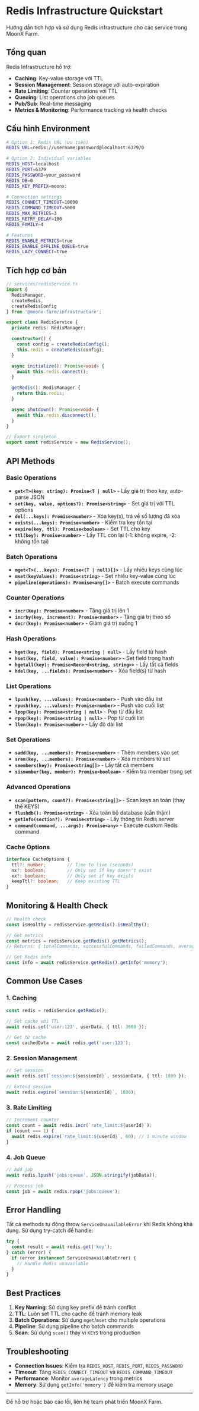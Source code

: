 # Redis Infrastructure Quickstart

Hướng dẫn tích hợp và sử dụng Redis infrastructure cho các service trong MoonX Farm.

## Tổng quan

Redis Infrastructure hỗ trợ:
- **Caching**: Key-value storage với TTL
- **Session Management**: Session storage với auto-expiration
- **Rate Limiting**: Counter operations với TTL
- **Queuing**: List operations cho job queues
- **Pub/Sub**: Real-time messaging
- **Metrics & Monitoring**: Performance tracking và health checks

## Cấu hình Environment

```bash
# Option 1: Redis URL (ưu tiên)
REDIS_URL=redis://username:password@localhost:6379/0

# Option 2: Individual variables
REDIS_HOST=localhost
REDIS_PORT=6379
REDIS_PASSWORD=your_password
REDIS_DB=0
REDIS_KEY_PREFIX=moonx:

# Connection settings
REDIS_CONNECT_TIMEOUT=10000
REDIS_COMMAND_TIMEOUT=5000
REDIS_MAX_RETRIES=3
REDIS_RETRY_DELAY=100
REDIS_FAMILY=4

# Features
REDIS_ENABLE_METRICS=true
REDIS_ENABLE_OFFLINE_QUEUE=true
REDIS_LAZY_CONNECT=true
```

## Tích hợp cơ bản

```typescript
// services/redisService.ts
import { 
  RedisManager, 
  createRedis, 
  createRedisConfig 
} from '@moonx-farm/infrastructure';

export class RedisService {
  private redis: RedisManager;

  constructor() {
    const config = createRedisConfig();
    this.redis = createRedis(config);
  }

  async initialize(): Promise<void> {
    await this.redis.connect();
  }

  getRedis(): RedisManager {
    return this.redis;
  }

  async shutdown(): Promise<void> {
    await this.redis.disconnect();
  }
}

// Export singleton
export const redisService = new RedisService();
```

## API Methods

### Basic Operations

- **`get<T>(key: string): Promise<T | null>`** - Lấy giá trị theo key, auto-parse JSON
- **`set(key, value, options?): Promise<string>`** - Set giá trị với TTL options
- **`del(...keys): Promise<number>`** - Xóa key(s), trả về số lượng đã xóa
- **`exists(...keys): Promise<number>`** - Kiểm tra key tồn tại
- **`expire(key, ttl): Promise<boolean>`** - Set TTL cho key
- **`ttl(key): Promise<number>`** - Lấy TTL còn lại (-1: không expire, -2: không tồn tại)

### Batch Operations

- **`mget<T>(...keys): Promise<(T | null)[]>`** - Lấy nhiều keys cùng lúc
- **`mset(keyValues): Promise<string>`** - Set nhiều key-value cùng lúc
- **`pipeline(operations): Promise<any[]>`** - Batch execute commands

### Counter Operations

- **`incr(key): Promise<number>`** - Tăng giá trị lên 1
- **`incrby(key, increment): Promise<number>`** - Tăng giá trị theo số
- **`decr(key): Promise<number>`** - Giảm giá trị xuống 1

### Hash Operations

- **`hget(key, field): Promise<string | null>`** - Lấy field từ hash
- **`hset(key, field, value): Promise<number>`** - Set field trong hash
- **`hgetall(key): Promise<Record<string, string>>`** - Lấy tất cả fields
- **`hdel(key, ...fields): Promise<number>`** - Xóa field(s) từ hash

### List Operations

- **`lpush(key, ...values): Promise<number>`** - Push vào đầu list
- **`rpush(key, ...values): Promise<number>`** - Push vào cuối list
- **`lpop(key): Promise<string | null>`** - Pop từ đầu list
- **`rpop(key): Promise<string | null>`** - Pop từ cuối list
- **`llen(key): Promise<number>`** - Lấy độ dài list

### Set Operations

- **`sadd(key, ...members): Promise<number>`** - Thêm members vào set
- **`srem(key, ...members): Promise<number>`** - Xóa members từ set
- **`smembers(key): Promise<string[]>`** - Lấy tất cả members
- **`sismember(key, member): Promise<boolean>`** - Kiểm tra member trong set

### Advanced Operations

- **`scan(pattern, count?): Promise<string[]>`** - Scan keys an toàn (thay thế KEYS)
- **`flushdb(): Promise<string>`** - Xóa toàn bộ database (cẩn thận!)
- **`getInfo(section?): Promise<string>`** - Lấy thông tin Redis server
- **`command(command, ...args): Promise<any>`** - Execute custom Redis command

### Cache Options

```typescript
interface CacheOptions {
  ttl?: number;        // Time to live (seconds)
  nx?: boolean;        // Only set if key doesn't exist
  xx?: boolean;        // Only set if key exists
  keepTtl?: boolean;   // Keep existing TTL
}
```

## Monitoring & Health Check

```typescript
// Health check
const isHealthy = redisService.getRedis().isHealthy();

// Get metrics
const metrics = redisService.getRedis().getMetrics();
// Returns: { totalCommands, successfulCommands, failedCommands, averageLatency, connectionCount, isConnected, lastError }

// Get Redis info
const info = await redisService.getRedis().getInfo('memory');
```

## Common Use Cases

### 1. Caching
```typescript
const redis = redisService.getRedis();

// Set cache với TTL
await redis.set('user:123', userData, { ttl: 3600 });

// Get từ cache
const cachedData = await redis.get('user:123');
```

### 2. Session Management
```typescript
// Set session
await redis.set(`session:${sessionId}`, sessionData, { ttl: 1800 });

// Extend session
await redis.expire(`session:${sessionId}`, 1800);
```

### 3. Rate Limiting
```typescript
// Increment counter
const count = await redis.incr(`rate_limit:${userId}`);
if (count === 1) {
  await redis.expire(`rate_limit:${userId}`, 60); // 1 minute window
}
```

### 4. Job Queue
```typescript
// Add job
await redis.lpush('jobs:queue', JSON.stringify(jobData));

// Process job
const job = await redis.rpop('jobs:queue');
```

## Error Handling

Tất cả methods tự động throw `ServiceUnavailableError` khi Redis không khả dụng. Sử dụng try-catch để handle:

```typescript
try {
  const result = await redis.get('key');
} catch (error) {
  if (error instanceof ServiceUnavailableError) {
    // Handle Redis unavailable
  }
}
```

## Best Practices

1. **Key Naming**: Sử dụng key prefix để tránh conflict
2. **TTL**: Luôn set TTL cho cache để tránh memory leak
3. **Batch Operations**: Sử dụng `mget`/`mset` cho multiple operations
4. **Pipeline**: Sử dụng pipeline cho batch commands
5. **Scan**: Sử dụng `scan()` thay vì `KEYS` trong production

## Troubleshooting

- **Connection Issues**: Kiểm tra `REDIS_HOST`, `REDIS_PORT`, `REDIS_PASSWORD`
- **Timeout**: Tăng `REDIS_CONNECT_TIMEOUT` và `REDIS_COMMAND_TIMEOUT`
- **Performance**: Monitor `averageLatency` trong metrics
- **Memory**: Sử dụng `getInfo('memory')` để kiểm tra memory usage

---

Để hỗ trợ hoặc báo cáo lỗi, liên hệ team phát triển MoonX Farm. 